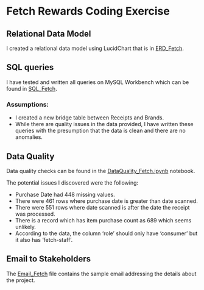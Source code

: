 # Fetch Rewards Coding Exercise

## Relational Data Model

I created a relational data model using LucidChart that is in [ERD_Fetch](https://github.com/arvindkravi/fetch_analysis/blob/main/ERD_Fetch.pdf).

## SQL queries

I have tested and written all queries on MySQL Workbench which can be found in [SQL_Fetch](https://github.com/arvindkravi/fetch_analysis/blob/main/SQL_Fetch.pdf).

### Assumptions:

- I created a new bridge table between Receipts and Brands.
- While there are quality issues in the data provided, I have written these queries with the presumption that the data is clean and there are no anomalies.

## Data Quality

Data quality checks can be found in the [DataQuality_Fetch.ipynb](https://github.com/arvindkravi/fetch_analysis/blob/main/DataQuality_Fetch.ipynb) notebook.

The potential issues I discovered were the following:

- Purchase Date had 448 missing values.
- There were 461 rows where purchase date is greater than date scanned.
- There were 551 rows where date scanned is after the date the receipt was processed.
- There is a record which has item purchase count as 689 which seems unlikely.
- According to the data, the column ‘role’ should only have ‘consumer’ but it also has ‘fetch-staff’.

## Email to Stakeholders

The [Email_Fetch](https://github.com/arvindkravi/fetch_analysis/blob/main/Email_Fetch.pdf) file contains the sample email addressing the details about the project.
